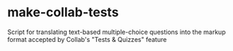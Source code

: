 # make-collab-tests
Script for translating text-based multiple-choice questions into the markup format accepted by Collab's "Tests &amp; Quizzes" feature

